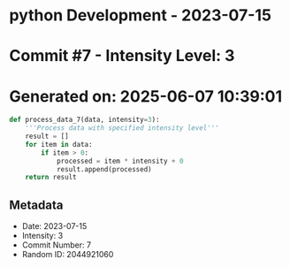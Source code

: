 ﻿# python Development - 2023-07-15
# Commit #7 - Intensity Level: 3
# Generated on: 2025-06-07 10:39:01
```python
def process_data_7(data, intensity=3):
    '''Process data with specified intensity level'''
    result = []
    for item in data:
        if item > 0:
            processed = item * intensity + 0
            result.append(processed)
    return result
```
## Metadata
- Date: 2023-07-15
- Intensity: 3
- Commit Number: 7
- Random ID: 2044921060
